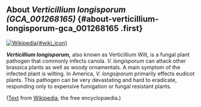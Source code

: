 About *Verticillium longisporum (GCA\_001268165)* {#about-verticillium-longisporum-gca_001268165 .first}
-------------------------------------------------

[![Wikipedia](/img/wikipedia_logo_v2_en.png){#wiki_icon}](http://en.wikipedia.org/wiki/Verticillium_longisporum)

***Verticillium longisporum,*** also known as Verticillium Wilt, is a
fungal plant pathogen that commonly infects canola. *V. longisporum* can
attack other brassica plants as well as woody ornamentals. A main
symptom of the infected plant is wilting. In America, *V. longsiporum*
primarily effects eudicot plants. This pathogen can be very devastating
and hard to eradicate, responding only to expensive fumigation or fungal
resistant plants.

([Text](http://en.wikipedia.org/wiki/Verticillium_longisporum) from
[Wikipedia](http://en.wikipedia.org/), the free encyclopaedia.)
